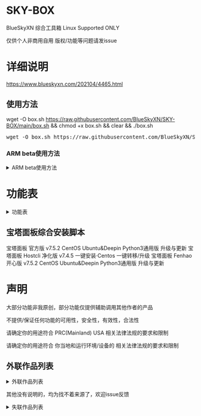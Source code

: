 # SKY-BOX
BlueSkyXN  综合工具箱 Linux Supported ONLY

仅供个人非商用自用 版权/功能等问题请发issue
# 详细说明
https://www.blueskyxn.com/202104/4465.html

## 使用方法

wget -O box.sh https://raw.githubusercontent.com/BlueSkyXN/SKY-BOX/main/box.sh && chmod +x box.sh && clear && ./box.sh

<pre>wget -O box.sh https://raw.githubusercontent.com/BlueSkyXN/SKY-BOX/main/box.sh && chmod +x box.sh && clear && ./box.sh</pre>

### ARM beta使用方法
<details><summary>ARM beta使用方法</summary>
wget -O box.sh https://raw.githubusercontent.com/BlueSkyXN/SKY-BOX/main/armbox.sh && chmod +x box.sh && clear && ./box.sh

<pre>wget -O box.sh https://raw.githubusercontent.com/BlueSkyXN/SKY-BOX/main/armbox.sh && chmod +x box.sh && clear && ./box.sh</pre>
</details>

# 功能表

<details><summary>功能表</summary>

IPV.SH ipv4/6优先级调整一键脚本·下载

IPT.SH iptable一键脚本

SpeedTest-Linux 下载

Rclone&Fclone·下载

ChangeSource Linux换源脚本·下载

Besttrace 路由追踪·下载

NEZHA.SH哪吒面板/探针·下载

获取本机IP

安装最新BBR内核·使用YUM·仅支持CentOS

启动BBR FQ算法

系统网络配置优化

Git 新版 安装·仅支持CentOS

宝塔面板 自动磁盘挂载工具

BBR一键管理脚本

SWAP一键安装/卸载脚本

Superbench 综合测试

MT.SH 流媒体解锁测试

Lemonbench 综合测试

UNIXbench 综合测试

三网Speedtest测速

Memorytest 内存压力测试

Route-trace 路由追踪测试

YABS LINUX综合测试

Disk Test 硬盘&系统综合测试

TubeCheck Google/Youtube CDN分配节点测试

MTP&TLS 一键脚本

Rclone官方一键安装脚本

Aria2 最强安装与管理脚本

甲骨文ARM U20 DD Debian 10

宝塔面板综合安装脚本

</details>
  
## 宝塔面板综合安装脚本
宝塔面板 官方版 v7.5.2
CentOS
Ubuntu&Deepin
Python3通用版
升级与更新
宝塔面板 Hostcli 净化版 v7.4.5
一键安装·Centos
一键转移/升级
宝塔面板 Fenhao 开心版 v7.5.2
CentOS
Ubuntu&Deepin
Python3通用版
升级与更新

# 声明
大部分功能非我原创，部分功能仅提供辅助调用其他作者的产品

不提供/保证任何功能的可用性，安全性，有效性，合法性

请确定你的用途符合 PRC(Mainland) USA 相关法律法规的要求和限制

请确定你的用途符合 你当地和运行环境/设备的 相关法律法规的要求和限制

## 外联作品列表
<details><summary>外联作品列表</summary>
Rclone魔改 https://hostloc.com/thread-612579-1-1.html
Rclone https://rclone.org
Fclone https://github.com/mawaya/rclone
宝塔 https://www.bt.cn
HostCli https://www.hostcli.com
Fenhao https://fenhao.me
Aria2 https://github.com/P3TERX/aria2.sh
Fio-bench https://github.com/amefs/fio-bench
DiskTest https://github.com/Aniverse/A
TubeCheck https://github.com/sjlleo/TubeCheck
Nezha https://github.com/naiba/nezha
Unixbench https://teddysun.com/245.html
IPT https://github.com/arloor/iptablesUtils
MT https://github.com/CoiaPrant/MediaUnlock_Test
Besttrace https://www.ipip.net
BBR管理脚本/TCPSH https://blog.ylx.me/archives/783.html
YABS https://github.com/masonr/yet-another-bench-script
SuperBench https://www.oldking.net/350.html
Route-trace https://github.com/BlueSkyXN/Route-trace
YUM-GIT https://github.com/BlueSkyXN/Yum-Git
BBRSH https://github.com/BlueSkyXN/ChangeSource/blob/master/bbr.sh
IPV https://github.com/BlueSkyXN/ChangeSource/blob/master/ipv.sh
</details>

其他没有说明的，均为找不着来源了，欢迎issue反馈
<details><summary>失联作品列表</summary>
swap.sh 

changesource.sh
</details>
